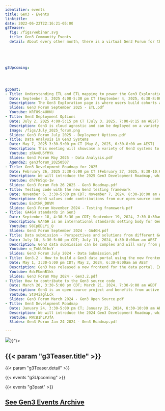 ```yaml
---
identifier: events
title: Gen3 - Events
linktitle:
date: 2022-06-22T22:16:21-05:00
g3Teaser:
  fig: /figs/webinar.svg
  title: Gen3 Community Events
  detail: About every other month, there is a virtual Gen3 Forum for the community of Gen3 developers, operators, sponsors and users of Gen3 data platforms. These events aim to share information about how to set up new Gen3 instances, build a community that can help each other, and create clear paths for support from the Gen3 core development team.





g3Upcoming:




g3past:
- Title: Understanding ETL and ETL mapping to power the Gen3 Exploration Page
  Date: September 3, 2025 4:00-5:30 pm CT (September 4, 2025, 6:30-8:00 am AEST)
  Description: The Gen3 Exploration page is where users build cohorts and identify files of interest to their research goals. ETL mapping allows you to customize how your data can be searched on this page. Different mapping strategies will produce different search options on the Exploration page. Dan Biber, of the Gen3 User Services team, will explain how to think about ETL mapping in order to create the elasticsearch indices necessary for Guppy to be able to provide your desired search capabilities in the frontend. He will demonstrate the microservice Tube, which runs ETL, and provide several examples using different use cases for how one may want the the data to be represented and searchable in the Exploration Page.
  Slides: Gen3 Forum September 2025 - ETL.pdf
  Youtube: KRF89c4UHKU
- Title: Gen3 Deployment Options
  Date: July 2, 2025 4:00-5:15 pm CT (July 3, 2025, 7:00-8:15 am AEST)
  Description: Gen3 is cloud agnostic and can be deployed on a variety of infrastructures.  Many of our talks and much of our documentation focuses on AWS, but in this session we will highlight other solutions including on-prem, local on a laptop, and other cloud providers such as GCP and Azure.  Please come with your questions for our panel of speakers.
  Image: /figs/July_2025_forum.png
  Slides: Gen3 Forum July 2025 - Deployment Options.pdf
- Title: Data Analysis in Gen3 Systems
  Date: May 7, 2025 3:30-5:00 pm CT (May 8, 2025, 6:30-8:00 am AEST)
  Description: This meeting will showcase a variety of Gen3 systems to highlight both the types of data these systems include and also details of how users for each system analyze their data.  Analysis solutions may include Gen3 workspaces, local download, or export to third-party analysis systems.  Review the Full Agenda for the detailed list of speakers and topics.
  Youtube: zRAv8U5fMYk
  Slides: Gen3 Forum May 2025 - Data Analysis.pdf
  Agenda2: gen3forum_20250507
- Title: Gen3 Development Roadmap for 2025
  Date: February 26, 2025 3:30-5:00 pm CT (February 27, 2025, 8:30-10:00 am AEDT)
  Description: We will introduce the 2025 Gen3 Development Roadmap, which will include known current priorities.  The first portion of the meeting will include a presentation by Robert Grossman, Director of CTDS.  The second portion will include an organized panel discussion by the Gen3 steering committee on the roadmap.  Please attend to provide your feedback and help prioritize roadmap items.
  Youtube: dh7FWSqx-1w
  Slides: Gen3 Forum Feb 26 2025 - Gen3 Roadmap.pdf
- Title: Testing code with the new Gen3 testing framework
  Date: November 6, 3:30-5:00 pm CDT; November 7, 2024, 8:30-10:00 am AEDT
  Description: Gen3 values code contributions from our open-source community. However, the continuous integration testing available within our GitHub repositories has generally not been available to contributors external to CTDS.  This has made it difficult for contributors to assess their code changes and get them merged into the Gen3 codebase.  We will discuss in the forum the new Gen3 testing framework, which makes these tests available to anyone.  We will also discuss how contributors can create and contribute their own tests as part of their pull requests.  Speakers will include Peter Vassilatos, Director of Engineering, and Hara Juvvala, Principal Software Engineer in Test, both from the Center for Translational Data Science at the University of Chicago.
  Youtube: Ea3tkR_D8VM
  Slides: Gen3 Forum November 2024 - Testing framework.pdf
- Title: GA4GH standards in Gen3
  Date: September 18, 4:30-5:30 pm CDT; September 19, 2024, 7:30-8:30am AEST
  Description: GA4GH is an international standards setting body for Genomics and Health. Gen3 aims to follow GA4GH standards whenever possible in order to improve our interoperability with other systems and to simplify the use of a Gen3 Data Commons. Join us at our next community forum where we will provide an overview of our GA4GH compliant services and share plans for the future. Speakers will include Robert Grossman and Michael Lukowski from the University of Chicago, Center for Translational Data Science and Kyle Ellrott from the Oregon Health and Science University.
  Youtube: 98CpBDLYi_Q
  Slides: Gen3 Forum September 2024 - GA4GH.pdf
- Title: Data submission - Perspectives and solutions from different Gen3 systems
  Date: July 10, 3:30-5:00 pm CDT; July 11, 2024, 6:30-8:00am am AEST
  Description: Gen3 data submission can be complex and will vary from project to project.  The specifics will depend on the data model, data type, use of graph-model and/or metadata service, centrally managed vs user driven, and other project-specific requirements.  At this event we will hear from a range of Gen3 operators on how their projects approach the topic of data submission and how they have managed this process.
  Youtube: o_TmbU9thuY
  Slides: Gen3 Forum July 2024 - Data Submission.pdf
- Title: Gen3.2 - How to build a Gen3 data portal using the new frontend framework
  Date: May 1, 3:30-5:00 pm CDT; May 2, 2024, 6:30-8:00am am AEST
  Description: Gen3 has released a new frontend for the data portal. In this month's forum, we will walk you through the new features and capabilities and demonstrate how to configure the new frontend.  The first portion of the meeting will be led by CTDS Frontend and Visualization Manager, Craig Barnes.  Later we will hear from a team of Gen3 operators at the Oregon Health & Science University where they will share their experience of using the updated frontend.
  Youtube: 6dcEUmhB1kk
  Slides: Gen3 Forum May 2024 - Gen3.2.pdf
- Title: How to contribute to the Gen3 source code
  Date: March 20, 3:30-5:00 pm CDT; March 21, 2024, 7:30-9:00 am AEDT
  Description: Gen3 is an open-source project and benefits from active community contributions.  In this month's forum we will share an updated process for submitting external contributions to the Gen3 source code.  By following these guidelines developers will be able to understand submission requirements and it will enable the maintaining organization to efficiently review proposed contributions.
  Youtube: St04iaglLck
  Slides: Gen3 Forum March 2024 - Gen3 Open Source.pdf
- Title: Gen3 Development Roadmap
  Date: January 24, 3:30-5:00 pm CT; January 25, 2024, 8:30-10:00 am AEDT
  Description: We will introduce the 2024 Gen3 Development Roadmap, which will include known current priorities.  The first portion of the meeting will include a presentation by Robert Grossman, Director of CTDS.  The second portion will include an organized panel discussion by the Gen3 steering committee on the roadmap.  Please attend to provide your feedback and help prioritize roadmap items.
  Youtube: RWcB1hLPJfA
  Slides: Gen3 Forum Jan 24 2024 - Gen3 Roadmap.pdf

---
```



<section class="g3-bg__mint">
  <div class="g3-outer-wrapper g3-flex-content g3-flex-content__reverse">
    <div class="g3-col__65 g3-flex-content g3-mb-space__padding-lg-top g3-space__margin-md-top-bottom">
      <img class="g3-img__full-width" src="{{< param "g3Teaser.fig" >}}"/>
    </div>
    <div class="g3-space__padding-lg-top g3-space__padding-lg-bottom g3-col__35">
      <div class="g3-space__wrapper-gap-left">
        <h1 class="g3-space__margin-sm-bottom">
          {{< param "g3Teaser.title" >}}
        </h1>
        <p class="g3-space__margin-sm-bottom introduction">
          {{< param "g3Teaser.detail" >}}
        </p>
      </div>
    </div>
  </div>
</section>

<!--
<section class="g3-space__padding-sm-top g3-space__padding-sm-bottom">
    <div class="g3-inner-wrapper">
        <h2>Upcoming Events</h2>
    </div>
</section>
-->

{{< events "g3Upcoming" >}}

<section class="g3-space__padding-sm-top g3-space__padding-sm-bottom">
    <div class="g3-inner-wrapper">
    </div>
</section>

{{< events "g3past" >}}


<section class="g3-space__padding-sm-top g3-space__padding-sm-bottom">
    <div class="g3-inner-wrapper">
        <a href="/community/events_archived"><h2>See Gen3 Events Archive</h2></a>
</section>
